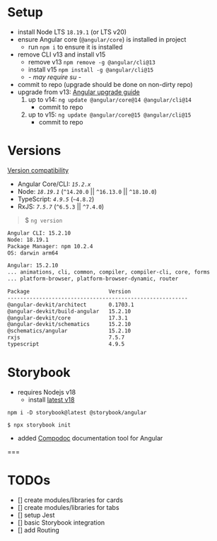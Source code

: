 # Setup

- install Node LTS `18.19.1` (or LTS v20)
- ensure Angular core (`@angular/core`) is installed in project
  - run `npm i` to ensure it is installed
- remove CLI v13 and install v15
  - remove v13 `npm remove -g @angular/cli@13`
  - install v15 `npm install -g @angular/cli@15`
  - *- may require su -*
- commit to repo (upgrade should be done on non-dirty repo)
- upgrade from v13: [Angular upgrade guide](https://update.angular.io/?v=13.0-15.0)
  1. up to v14: `ng update @angular/core@14 @angular/cli@14`
     - commit to repo
  2. up to v15: `ng update @angular/core@15 @angular/cli@15`
     - commit to repo

# Versions

[Version compatibility](https://angular.io/guide/versions)

- Angular Core/CLI: *`15.2.x`*
- Node: *`18.19.1`* (`^14.20.0` || `^16.13.0` || `^18.10.0`)
- TypeScript: *`4.9.5`* (`~4.8.2`)
- RxJS: *`7.5.7`* (`^6.5.3` || `^7.4.0`)

> $ `ng version`
```sh
Angular CLI: 15.2.10
Node: 18.19.1
Package Manager: npm 10.2.4
OS: darwin arm64

Angular: 15.2.10
... animations, cli, common, compiler, compiler-cli, core, forms
... platform-browser, platform-browser-dynamic, router

Package                         Version
---------------------------------------------------------
@angular-devkit/architect       0.1703.1
@angular-devkit/build-angular   15.2.10
@angular-devkit/core            17.3.1
@angular-devkit/schematics      15.2.10
@schematics/angular             15.2.10
rxjs                            7.5.7
typescript                      4.9.5

```

# Storybook

- requires Nodejs v18
  - install [latest v18](https://nodejs.org/dist/latest-v18.x/)

`npm i -D storybook@latest @storybook/angular`

`$ npx storybook init`

- added [Compodoc](https://compodoc.app/) documentation tool for Angular

===

# TODOs

- [] create modules/libraries for cards
- [] create modules/libraries for tabs
- [] setup Jest
- [] basic Storybook integration
- [] add Routing
